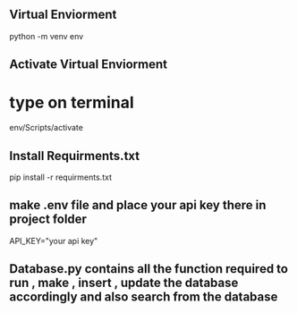 ## Virtual Enviorment

python -m venv env

## Activate Virtual Enviorment
# type on terminal 

env/Scripts/activate

## Install Requirments.txt
pip install -r requirments.txt


## make .env file and place your api key there in project folder 

API_KEY="your api key"


## Database.py contains all the function required to run , make , insert , update the database accordingly and also search from the database 